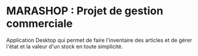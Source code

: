 # MARASHOP : Projet de gestion commerciale
Application Desktop qui permet de faire l'inventaire des articles et de gérer l'état et la valeur d'un stock en toute simplicité.

